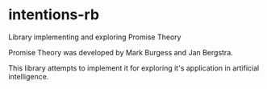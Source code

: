 intentions-rb
=============

Library implementing and exploring Promise Theory

Promise Theory was developed by Mark Burgess and Jan Bergstra.

This library attempts to implement it for exploring it's
application in artificial intelligence.
